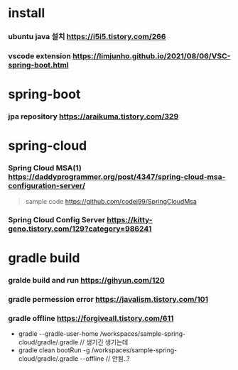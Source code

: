 # install
### ubuntu java 설치 <https://i5i5.tistory.com/266>
### vscode extension <https://limjunho.github.io/2021/08/06/VSC-spring-boot.html>

# spring-boot
### jpa repository <https://araikuma.tistory.com/329>

# spring-cloud
### Spring Cloud MSA(1) <https://daddyprogrammer.org/post/4347/spring-cloud-msa-configuration-server/>
> sample code <https://github.com/codej99/SpringCloudMsa>
### Spring Cloud Config Server <https://kitty-geno.tistory.com/129?category=986241>

# gradle build
### gralde build and run <https://gihyun.com/120>
### gradle permession error <https://javalism.tistory.com/101>
### gradle offline <https://forgiveall.tistory.com/611>
- gradle --gradle-user-home /workspaces/sample-spring-cloud/gradle/.gradle  // 생기긴 생기는데
- gradle clean bootRun -g /workspaces/sample-spring-cloud/gradle/.gradle --offline  // 안됨..?